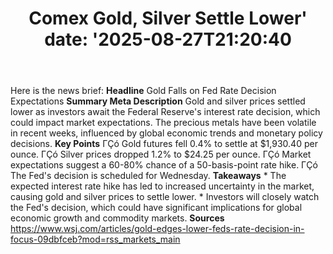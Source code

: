 ﻿---
title: "Comex Gold, Silver Settle Lower'
date: '2025-08-27T21:20:40"
category: "Markets"
summary: ""
slug: "comex gold silver settle lower"
source_urls:
  - "https://www.wsj.com/articles/gold-edges-lower-feds-rate-decision-in-focus-09dbfceb?mod=rss_markets_main"
seo:
  title: "Comex Gold, Silver Settle Lower | Hash n Hedge'
  description: '"
  keywords: ["news", "markets", "brief"]
---
Here is the news brief:  **Headline** Gold Falls on Fed Rate Decision Expectations  **Summary Meta Description** Gold and silver prices settled lower as investors await the Federal Reserve's interest rate decision, which could impact market expectations. The precious metals have been volatile in recent weeks, influenced by global economic trends and monetary policy decisions.  **Key Points**  ΓÇó Gold futures fell 0.4% to settle at $1,930.40 per ounce. ΓÇó Silver prices dropped 1.2% to $24.25 per ounce. ΓÇó Market expectations suggest a 60-80% chance of a 50-basis-point rate hike. ΓÇó The Fed's decision is scheduled for Wednesday.  **Takeaways**  * The expected interest rate hike has led to increased uncertainty in the market, causing gold and silver prices to settle lower. * Investors will closely watch the Fed's decision, which could have significant implications for global economic growth and commodity markets.  **Sources** https://www.wsj.com/articles/gold-edges-lower-feds-rate-decision-in-focus-09dbfceb?mod=rss_markets_main 
